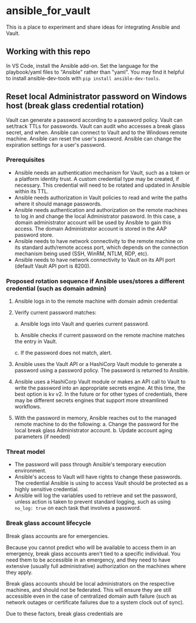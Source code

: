 # ansible_for_vault
This is a place to experiment and share ideas for integrating Ansible and Vault.

## Working with this repo
In VS Code, install the Ansible add-on.
Set the language for the playbook/yaml files to "Ansible" rather than "yaml".
You may find it helpful to install ansible-dev-tools with `pip install ansible-dev-tools`.

## Reset local Administrator password on Windows host (break glass credential rotation)
Vault can generate a password according to a password policy.
Vault can set/track TTLs for passwords.
Vault can audit who accesses a break glass secret, and when.
Ansible can connect to Vault and to the Windows remote machine.
Ansible can reset the user's password.
Ansible can change the expiration settings for a user's password.

### Prerequisites

- Ansible needs an authentication mechanism for Vault, such as a token or a platform identity trust. A custom credential type may be created, if necessary. This credential will need to be rotated and updated in Ansible within its TTL.
- Ansible needs authorization in Vault policies to read and write the paths where it should manage passwords.
- Ansible needs authentication and authorization on the remote machines to log in and change the local Administrator password. In this case, a domain administrator account will be used by Ansible to gain this access. The domain Administrator account is stored in the AAP password store.
- Ansible needs to have network connectivity to the remote machine on its standard auth/remote access port, which depends on the connection mechanism being used (SSH, WinRM, NTLM, RDP, etc).
- Ansible needs to have network connectivity to Vault on its API port (default Vault API port is 8200).

### Proposed rotation sequence if Ansible uses/stores a different credential (such as domain admin)

1. Ansible logs in to the remote machine with domain admin credential
2. Verify current password matches:

    a. Ansible logs into Vault and queries current password.

    b. Ansible checks if current password on the remote machine matches the entry in Vault.

    c. If the password does not match, alert.
3. Ansible uses the Vault API or a HashiCorp Vault module to generate a password using a password policy. The password is returned to Ansible.
4. Ansible uses a HashiCorp Vault module or makes an API call to Vault to write the password into an appropriate secrets engine. At this time, the best option is kv v2. In the future or for other types of credentials, there may be different secrets engines that support more streamlined workflows.
5. With the password in memory, Ansible reaches out to the managed remote machine to do the following:
    a. Change the password for the local break glass Administrator account.
    b. Update account aging parameters (if needed)

### Threat model

- The password will pass through Ansible's temporary execution environment.
- Ansible's access to Vault will have rights to change these passwords. The credential Ansible is using to access Vault should be protected as a highly sensitive credential.
- Ansible will log the variables used to retrieve and set the password, unless action is taken to prevent standard logging, such as using `no_log: true` on each task that involves a password.

### Break glass account lifecycle
Break glass accounts are for emergencies.

Because you cannot predict who will be available to access them in an emergency, break glass accounts aren't tied to a specific individual. You need them to be accessible in an emergency, and they need to have extensive (usually full administrative) authorization on the machines where they apply.

Break glass accounts should be local administrators on the respective machines, and should not be federated. This will ensure they are still accessible even in the case of centralized domain auth failure (such as network outages or certificate failures due to a system clock out of sync).

Due to these factors, break glass credentials are 